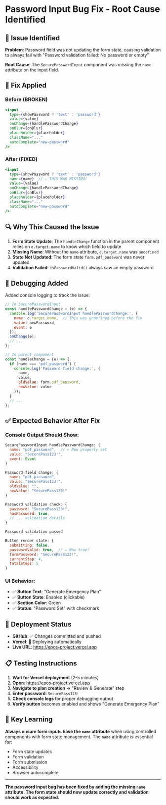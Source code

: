 # Password Input Bug Fix - Root Cause Identified

## 🐛 **Issue Identified**

**Problem**: Password field was not updating the form state, causing validation to always fail with "Password validation failed: No password or empty"

**Root Cause**: The `SecurePasswordInput` component was missing the `name` attribute on the input field.

## 🔧 **Fix Applied**

### **Before (BROKEN)**
```jsx
<input
  type={showPassword ? 'text' : 'password'}
  value={value}
  onChange={handlePasswordChange}
  onBlur={onBlur}
  placeholder={placeholder}
  className="..."
  autoComplete="new-password"
/>
```

### **After (FIXED)**
```jsx
<input
  type={showPassword ? 'text' : 'password'}
  name={name}  // ← THIS WAS MISSING!
  value={value}
  onChange={handlePasswordChange}
  onBlur={onBlur}
  placeholder={placeholder}
  className="..."
  autoComplete="new-password"
/>
```

## 🔍 **Why This Caused the Issue**

1. **Form State Update**: The `handleChange` function in the parent component relies on `e.target.name` to know which field to update
2. **Missing Name**: Without the `name` attribute, `e.target.name` was `undefined`
3. **State Not Updated**: The form state `form.pdf_password` was never updated
4. **Validation Failed**: `isPasswordValid()` always saw an empty password

## 🧪 **Debugging Added**

Added console logging to track the issue:

```javascript
// In SecurePasswordInput
const handlePasswordChange = (e) => {
  console.log('SecurePasswordInput handlePasswordChange:', {
    name: e.target.name,  // This was undefined before the fix
    value: newPassword,
    event: e
  });
  onChange(e);
  // ...
};

// In parent component
const handleChange = (e) => {
  if (name === 'pdf_password') {
    console.log('Password field change:', {
      name,
      value,
      oldValue: form.pdf_password,
      newValue: value
    });
  }
  // ...
};
```

## ✅ **Expected Behavior After Fix**

### **Console Output Should Show**:
```javascript
SecurePasswordInput handlePasswordChange: {
  name: "pdf_password",  // ← Now properly set
  value: "SecurePass123!",
  event: Event
}

Password field change: {
  name: "pdf_password",
  value: "SecurePass123!",
  oldValue: "",
  newValue: "SecurePass123!"
}

Password validation check: {
  password: "SecurePass123!",
  hasPassword: true,
  // ... validation details
}

Password validation passed

Button render state: {
  submitting: false,
  passwordValid: true,  // ← Now true!
  formPassword: "SecurePass123!",
  currentStep: 4,
  totalSteps: 5
}
```

### **UI Behavior**:
- ✅ **Button Text**: "Generate Emergency Plan"
- ✅ **Button State**: Enabled (clickable)
- ✅ **Section Color**: Green
- ✅ **Status**: "Password Set" with checkmark

## 🚀 **Deployment Status**

- **GitHub**: ✅ Changes committed and pushed
- **Vercel**: 🔄 Deploying automatically
- **Live URL**: https://epos-project.vercel.app

## 📋 **Testing Instructions**

1. **Wait for Vercel deployment** (2-5 minutes)
2. **Open**: https://epos-project.vercel.app
3. **Navigate to plan creation** → "Review & Generate" step
4. **Enter password**: `SecurePass123!`
5. **Check console logs** for proper debugging output
6. **Verify button** becomes enabled and shows "Generate Emergency Plan"

## 🎯 **Key Learning**

**Always ensure form inputs have the `name` attribute** when using controlled components with form state management. The `name` attribute is essential for:

- Form state updates
- Form validation
- Form submission
- Accessibility
- Browser autocomplete

---

**The password input bug has been fixed by adding the missing `name` attribute. The form state should now update correctly and validation should work as expected.**
